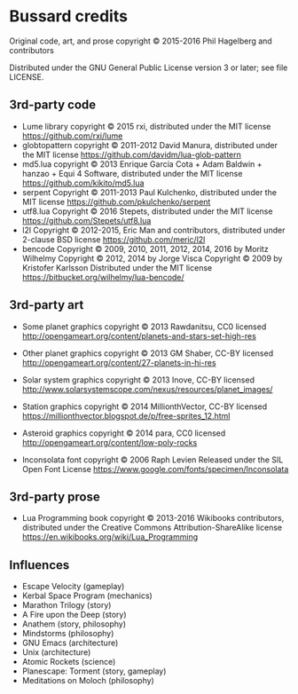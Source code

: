 # Bussard credits

Original code, art, and prose copyright © 2015-2016 Phil Hagelberg and contributors

Distributed under the GNU General Public License version 3 or later;
see file LICENSE.

## 3rd-party code

* Lume library copyright © 2015 rxi, distributed under the MIT license
  https://github.com/rxi/lume
* globtopattern copyright © 2011-2012 David Manura, distributed under the MIT license
  https://github.com/davidm/lua-glob-pattern
* md5.lua copyright © 2013 Enrique García Cota + Adam Baldwin +
    hanzao + Equi 4 Software, distributed under the MIT license
  https://github.com/kikito/md5.lua
* serpent Copyright © 2011-2013 Paul Kulchenko, distributed under the MIT license
  https://github.com/pkulchenko/serpent
* utf8.lua Copyright © 2016 Stepets, distributed under the MIT license
  https://github.com/Stepets/utf8.lua
* l2l Copyright © 2012-2015, Eric Man and contributors, distributed under 2-clause BSD license
  https://github.com/meric/l2l
* bencode Copyright © 2009, 2010, 2011, 2012, 2014, 2016 by Moritz Wilhelmy
  Copyright © 2012, 2014 by Jorge Visca
  Copyright © 2009 by Kristofer Karlsson
  Distributed under the MIT license
  https://bitbucket.org/wilhelmy/lua-bencode/

## 3rd-party art

* Some planet graphics copyright © 2013 Rawdanitsu, CC0 licensed
  http://opengameart.org/content/planets-and-stars-set-high-res

* Other planet graphics copyright © 2013 GM Shaber, CC-BY licensed
  http://opengameart.org/content/27-planets-in-hi-res

* Solar system graphics copyright © 2013 Inove, CC-BY licensed
  http://www.solarsystemscope.com/nexus/resources/planet_images/

* Station graphics copyright © 2014 MillionthVector, CC-BY licensed
  https://millionthvector.blogspot.de/p/free-sprites_12.html

* Asteroid graphics copyright © 2014 para, CC0 licensed
  http://opengameart.org/content/low-poly-rocks

* Inconsolata font copyright © 2006 Raph Levien
  Released under the SIL Open Font License
  https://www.google.com/fonts/specimen/Inconsolata

## 3rd-party prose

* Lua Programming book copyright © 2013-2016 Wikibooks contributors,
  distributed under the Creative Commons Attribution-ShareAlike license
  https://en.wikibooks.org/wiki/Lua_Programming

## Influences

* Escape Velocity (gameplay)
* Kerbal Space Program (mechanics)
* Marathon Trilogy (story)
* A Fire upon the Deep (story)
* Anathem (story, philosophy)
* Mindstorms (philosophy)
* GNU Emacs (architecture)
* Unix (architecture)
* Atomic Rockets (science)
* Planescape: Torment (story, gameplay)
* Meditations on Moloch (philosophy)
